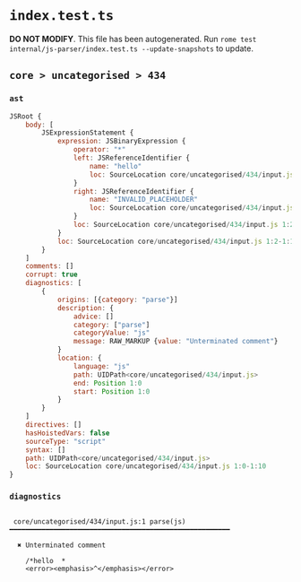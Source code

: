 # `index.test.ts`

**DO NOT MODIFY**. This file has been autogenerated. Run `rome test internal/js-parser/index.test.ts --update-snapshots` to update.

## `core > uncategorised > 434`

### `ast`

```javascript
JSRoot {
	body: [
		JSExpressionStatement {
			expression: JSBinaryExpression {
				operator: "*"
				left: JSReferenceIdentifier {
					name: "hello"
					loc: SourceLocation core/uncategorised/434/input.js 1:2-1:7 (hello)
				}
				right: JSReferenceIdentifier {
					name: "INVALID_PLACEHOLDER"
					loc: SourceLocation core/uncategorised/434/input.js 1:10-1:10
				}
				loc: SourceLocation core/uncategorised/434/input.js 1:2-1:10
			}
			loc: SourceLocation core/uncategorised/434/input.js 1:2-1:10
		}
	]
	comments: []
	corrupt: true
	diagnostics: [
		{
			origins: [{category: "parse"}]
			description: {
				advice: []
				category: ["parse"]
				categoryValue: "js"
				message: RAW_MARKUP {value: "Unterminated comment"}
			}
			location: {
				language: "js"
				path: UIDPath<core/uncategorised/434/input.js>
				end: Position 1:0
				start: Position 1:0
			}
		}
	]
	directives: []
	hasHoistedVars: false
	sourceType: "script"
	syntax: []
	path: UIDPath<core/uncategorised/434/input.js>
	loc: SourceLocation core/uncategorised/434/input.js 1:0-1:10
}
```

### `diagnostics`

```

 core/uncategorised/434/input.js:1 parse(js) ━━━━━━━━━━━━━━━━━━━━━━━━━━━━━━━━━━━━━━━━━━━━━━━━━━━━━━━

  ✖ Unterminated comment

    /*hello  *
    <error><emphasis>^</emphasis></error>


```
